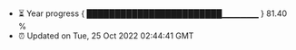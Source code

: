 - ⏳ Year progress { ████████████████████████▁▁▁▁▁▁ } 81.40 %
- ⏰ Updated on Tue, 25 Oct 2022 02:44:41 GMT

